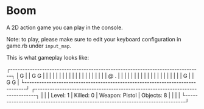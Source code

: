Boom
====

A 2D action game you can play in the console.

Note: to play, please make sure to edit your keyboard configuration in game.rb under `input_map`.

This is what gameplay looks like:

┌------------------------------------------------------------------------------┐
|                                                    G                         |
|                                      G                          G            |
|                                                                              |
|                                                                              |
|                                                                              |
|                                                                              |
|                                                                              |
|                                                                              |
|                                                                              |
|                                                                              |
|                                                                              |
|         @                    .                                               |
|                                                                              |
|                                                                              |
|                                                                              |
|                                                                              |
|                                                                              |
|                                                                              |
|                                                                              |
|                                                                              |
|                                                                              |
|                                                                G             |
|              G                                      G                        |
└------------------------------------------------------------------------------┘
┌------------------------------------------------------------------------------┐
|                                                                              |
|  Level: 1 | Killed: 0 | Weapon: Pistol | Objects: 8 |                        |
|                                                                              |
└------------------------------------------------------------------------------┘
